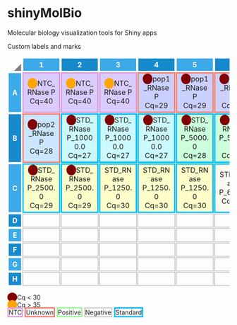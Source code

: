 # shinyMolBio
Molecular biology visualization tools for Shiny apps

<div>
<style type="text/css">table.pcr-plate-tbl{  width: 100%;  border-collapse: separate;  border-spacing: 1px;}table.pcr-plate-tbl td, table.pcr-plate-tbl th{  width: 4rem;  height: 2rem;  border: 2px solid #ccc;  text-align: center;}table.pcr-plate-tbl td{  max-width: 4rem;  word-wrap: break-word;}table.pcr-plate-tbl th{  border-color: white;  color: white;}table.pcr-plate-tbl thead th:nth-child(even){  background-color: #3CA9E8;}table.pcr-plate-tbl thead th:nth-child(odd){  background-color: #178ACC;}th.odd-row{  background-color: #3CA9E8;}th.even-row{  background-color: #178ACC;}td.selected-well{  border: 2px solid black !important;}th.toggle-all {  background: transparent !important;  position: relative;}th.toggle-all:after {    content: "";    position: absolute;    bottom: 0;    right: 0;	width: 0;	height: 0;    display: block;	border-left: 1em solid transparent;	border-bottom: 1em solid transparent;	border-bottom: 1em solid grey;}#customLabel td.selected-well{border: 2px solid red !important;}
               #customLabel .ntc{border: 3px solid Plum;}
               #customLabel .unkn{border: 3px solid Salmon;}
               #customLabel .pos{border: 3px solid PaleGreen ;}
               #customLabel .neg{border: 3px solid LightGrey ;}
               #customLabel .std{border: 3px solid DeepSkyBlue ;}
               #customLabel .filled-circle1 {padding: 2px 11px;
                  border-radius: 100%; background-color: Maroon;}
               #customLabel .filled-circle2 {padding: 2px 11px;
                  border-radius: 100%; background-color: Orange;}</style>
<div id="customLabel" class="pcr-plate">
  <label for="customLabel">Custom labels and marks</label>
  <table id="customLabel-pcrPlateTbl" class="pcr-plate-tbl"><thead><tr><th id="customLabel-toggleall" class="toggle-all"></th><th id='customLabel-col_01'>1</th><th id='customLabel-col_02'>2</th><th id='customLabel-col_03'>3</th><th id='customLabel-col_04'>4</th><th id='customLabel-col_05'>5</th><th id='customLabel-col_06'>6</th><th id='customLabel-col_07'>7</th><th id='customLabel-col_08'>8</th><th id='customLabel-col_09'>9</th><th id='customLabel-col_10'>10</th><th id='customLabel-col_11'>11</th><th id='customLabel-col_12'>12</th></tr></thead><tbody><tr><th id='customLabel-row_A' class='odd-row'>A</th><td id='A01' title='RNase P: FAM' group='NTCRNase PRNase P' class='ntc' style='background-color:rgba(76,0,255,0.2);'><span class='filled-circle2'></span>NTC_RNase P Cq=40</td><td id='A02' title='RNase P: FAM' group='NTCRNase PRNase P' class='ntc' style='background-color:rgba(76,0,255,0.2);'><span class='filled-circle2'></span>NTC_RNase P Cq=40</td><td id='A03' title='RNase P: FAM' group='NTCRNase PRNase P' class='ntc' style='background-color:rgba(76,0,255,0.2);'><span class='filled-circle2'></span>NTC_RNase P Cq=40</td><td id='A04' title='RNase P: FAM' group='pop1RNase PRNase P' class='unkn' style='background-color:rgba(0,25,255,0.2);'><span class='filled-circle1'></span>pop1_RNase P Cq=29</td><td id='A05' title='RNase P: FAM' group='pop1RNase PRNase P' class='unkn' style='background-color:rgba(0,25,255,0.2);'><span class='filled-circle1'></span>pop1_RNase P Cq=29</td><td id='A06' title='RNase P: FAM' group='pop1RNase PRNase P' class='unkn' style='background-color:rgba(0,25,255,0.2);'><span class='filled-circle1'></span>pop1_RNase P Cq=29</td><td id='A07' title='RNase P: FAM' group='pop2RNase PRNase P' class='unkn' style='background-color:rgba(0,128,255,0.2);'><span class='filled-circle1'></span>pop2_RNase P Cq=28</td><td id='A08' title='RNase P: FAM' group='pop2RNase PRNase P' class='unkn' style='background-color:rgba(0,128,255,0.2);'><span class='filled-circle1'></span>pop2_RNase P Cq=28</td><td class='empty-well'></td><td class='empty-well'></td><td class='empty-well'></td><td class='empty-well'></td></tr><tr><th id='customLabel-row_B' class='even-row'>B</th><td id='B01' title='RNase P: FAM' group='pop2RNase PRNase P' class='unkn' style='background-color:rgba(0,128,255,0.2);'><span class='filled-circle1'></span>pop2_RNase P Cq=28</td><td id='B02' title='RNase P: FAM' group='STDRNase P100000RNase P' class='std' style='background-color:rgba(0,229,255,0.2);'><span class='filled-circle1'></span>STD_RNase P_10000.0 Cq=27</td><td id='B03' title='RNase P: FAM' group='STDRNase P100000RNase P' class='std' style='background-color:rgba(0,229,255,0.2);'><span class='filled-circle1'></span>STD_RNase P_10000.0 Cq=27</td><td id='B04' title='RNase P: FAM' group='STDRNase P100000RNase P' class='std' style='background-color:rgba(0,229,255,0.2);'><span class='filled-circle1'></span>STD_RNase P_10000.0 Cq=27</td><td id='B05' title='RNase P: FAM' group='STDRNase P50000RNase P' class='std' style='background-color:rgba(0,255,77,0.2);'><span class='filled-circle1'></span>STD_RNase P_5000.0 Cq=28</td><td id='B06' title='RNase P: FAM' group='STDRNase P50000RNase P' class='std' style='background-color:rgba(0,255,77,0.2);'><span class='filled-circle1'></span>STD_RNase P_5000.0 Cq=28</td><td id='B07' title='RNase P: FAM' group='STDRNase P50000RNase P' class='std' style='background-color:rgba(0,255,77,0.2);'><span class='filled-circle1'></span>STD_RNase P_5000.0 Cq=28</td><td id='B08' title='RNase P: FAM' group='STDRNase P25000RNase P' class='std' style='background-color:rgba(230,255,0,0.2);'><span class='filled-circle1'></span>STD_RNase P_2500.0 Cq=29</td><td class='empty-well'></td><td class='empty-well'></td><td class='empty-well'></td><td class='empty-well'></td></tr><tr><th id='customLabel-row_C' class='odd-row'>C</th><td id='C01' title='RNase P: FAM' group='STDRNase P25000RNase P' class='std' style='background-color:rgba(230,255,0,0.2);'><span class='filled-circle1'></span>STD_RNase P_2500.0 Cq=29</td><td id='C02' title='RNase P: FAM' group='STDRNase P25000RNase P' class='std' style='background-color:rgba(230,255,0,0.2);'><span class='filled-circle1'></span>STD_RNase P_2500.0 Cq=29</td><td id='C03' title='RNase P: FAM' group='STDRNase P12500RNase P' class='std' style='background-color:rgba(255,255,0,0.2);'>STD_RNase P_1250.0 Cq=30</td><td id='C04' title='RNase P: FAM' group='STDRNase P12500RNase P' class='std' style='background-color:rgba(255,255,0,0.2);'>STD_RNase P_1250.0 Cq=30</td><td id='C05' title='RNase P: FAM' group='STDRNase P12500RNase P' class='std' style='background-color:rgba(255,255,0,0.2);'>STD_RNase P_1250.0 Cq=30</td><td id='C06' title='RNase P: FAM' group='STDRNase P6250RNase P' class='std' style='background-color:rgba(255,224,179,0.2);'>STD_RNase P_625.0 Cq=31</td><td id='C07' title='RNase P: FAM' group='STDRNase P6250RNase P' class='std' style='background-color:rgba(255,224,179,0.2);'>STD_RNase P_625.0 Cq=31</td><td id='C08' title='RNase P: FAM' group='STDRNase P6250RNase P' class='std' style='background-color:rgba(255,224,179,0.2);'>STD_RNase P_625.0 Cq=31</td><td class='empty-well'></td><td class='empty-well'></td><td class='empty-well'></td><td class='empty-well'></td></tr><tr><th id='customLabel-row_D' class='even-row'>D</th><td class='empty-well'></td><td class='empty-well'></td><td class='empty-well'></td><td class='empty-well'></td><td class='empty-well'></td><td class='empty-well'></td><td class='empty-well'></td><td class='empty-well'></td><td class='empty-well'></td><td class='empty-well'></td><td class='empty-well'></td><td class='empty-well'></td></tr><tr><th id='customLabel-row_E' class='odd-row'>E</th><td class='empty-well'></td><td class='empty-well'></td><td class='empty-well'></td><td class='empty-well'></td><td class='empty-well'></td><td class='empty-well'></td><td class='empty-well'></td><td class='empty-well'></td><td class='empty-well'></td><td class='empty-well'></td><td class='empty-well'></td><td class='empty-well'></td></tr><tr><th id='customLabel-row_F' class='even-row'>F</th><td class='empty-well'></td><td class='empty-well'></td><td class='empty-well'></td><td class='empty-well'></td><td class='empty-well'></td><td class='empty-well'></td><td class='empty-well'></td><td class='empty-well'></td><td class='empty-well'></td><td class='empty-well'></td><td class='empty-well'></td><td class='empty-well'></td></tr><tr><th id='customLabel-row_G' class='odd-row'>G</th><td class='empty-well'></td><td class='empty-well'></td><td class='empty-well'></td><td class='empty-well'></td><td class='empty-well'></td><td class='empty-well'></td><td class='empty-well'></td><td class='empty-well'></td><td class='empty-well'></td><td class='empty-well'></td><td class='empty-well'></td><td class='empty-well'></td></tr><tr><th id='customLabel-row_H' class='even-row'>H</th><td class='empty-well'></td><td class='empty-well'></td><td class='empty-well'></td><td class='empty-well'></td><td class='empty-well'></td><td class='empty-well'></td><td class='empty-well'></td><td class='empty-well'></td><td class='empty-well'></td><td class='empty-well'></td><td class='empty-well'></td><td class='empty-well'></td></tr></tbody></table>
  <div>
    <span class="filled-circle1"></span>
    Cq &lt; 30
    <br/>
    <span class="filled-circle2"></span>
    Cq &gt; 35
    <br/>
    <span>
      <span class="ntc">NTC</span>
      <span class="unkn">Unknown</span>
      <span class="pos">Positive</span>
      <span class="neg">Negative</span>
      <span class="std">Standard</span>
    </span>
  </div>
</div>
</div>
